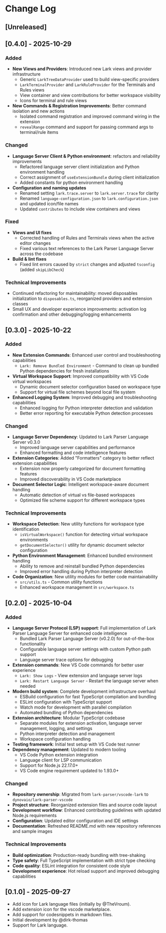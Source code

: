 # Change Log

## [Unreleased]

## [0.4.0] - 2025-10-29

### Added

-   **New Views and Providers**: Introduced new Lark views and provider infrastructure
    -   Generic `LarkTreeDataProvider` used to build view-specific providers
    -   `LarkTerminalProvider` and `LarkRuleProvider` for the Terminals and Rules views
    -   View container and view contributions for better workspace visibility
    -   Icons for terminal and rule views
-   **New Commands & Registration Improvements**: Better command isolation and new actions
    -   Isolated command registration and improved command wiring in the extension
    -   `revealRange` command and support for passing command args to terminal/rule items

### Changed

-   **Language Server Client & Python environment**: refactors and reliability improvements
    -   Refactored language server client initialization and Python environment handling
    -   Correct assignment of `useExtensionBundle` during client initialization
    -   Added constants for python environment handling
-   **Configuration and naming updates**
    -   Renamed setting `lark.trace.server` to `lark.server.trace` for clarity
    -   Renamed `language-configuration.json` to `lark.configuration.json` and updated icon/file names
    -   Updated `contributes` to include view containers and views

### Fixed

-   **Views and UI fixes**
    -   Corrected handling of Rules and Terminals views when the active editor changes
    -   Fixed various text references to the Lark Parser Language Server across the codebase
-   **Build & lint fixes**
    -   Fixed lint errors caused by `strict` changes and adjusted `tsconfig` (added `skipLibCheck`)

### Technical Improvements

-   Continued refactoring for maintainability: moved disposables initialization to `disposables.ts`, reorganized providers and extension classes
-   Small UX and developer experience improvements: activation log confirmation and other debugging/logging enhancements

## [0.3.0] - 2025-10-22

### Added

-   **New Extension Commands**: Enhanced user control and troubleshooting capabilities
    -   `Lark: Remove Bundled Environment` - Command to clean up bundled Python dependencies for fresh installations
-   **Virtual Workspace Support**: Improved compatibility with VS Code virtual workspaces
    -   Dynamic document selector configuration based on workspace type
    -   Support for virtual file schemes beyond local file system
-   **Enhanced Logging System**: Improved debugging and troubleshooting capabilities
    -   Enhanced logging for Python interpreter detection and validation
    -   Better error reporting for executable Python detection processes

### Changed

-   **Language Server Dependency**: Updated to Lark Parser Language Server v0.3.0
    -   Improved language server capabilities and performance
    -   Enhanced formatting and code intelligence features
-   **Extension Categories**: Added "Formatters" category to better reflect extension capabilities
    -   Extension now properly categorized for document formatting features
    -   Improved discoverability in VS Code marketplace
-   **Document Selector Logic**: Intelligent workspace-aware document handling
    -   Automatic detection of virtual vs file-based workspaces
    -   Optimized file scheme support for different workspace types

### Technical Improvements

-   **Workspace Detection**: New utility functions for workspace type identification
    -   `isVirtualWorkspace()` function for detecting virtual workspace environments
    -   `getDocumentSelector()` utility for dynamic document selector configuration
-   **Python Environment Management**: Enhanced bundled environment handling
    -   Ability to remove and reinstall bundled Python dependencies
    -   Improved error handling during Python interpreter detection
-   **Code Organization**: New utility modules for better code maintainability
    -   `src/utils.ts` - Common utility functions
    -   Enhanced workspace management in `src/workspace.ts`

## [0.2.0] - 2025-10-04

### Added

-   **Language Server Protocol (LSP) support**: Full implementation of Lark Parser Language Server for enhanced code intelligence
    -   Bundled Lark Parser Language Server (v0.2.0) for out-of-the-box functionality
    -   Configurable language server settings with custom Python path support
    -   Language server trace options for debugging
-   **Extension commands**: New VS Code commands for better user experience
    -   `Lark: Show Logs` - View extension and language server logs
    -   `Lark: Restart Language Server` - Restart the language server when needed
-   **Modern build system**: Complete development infrastructure overhaul
    -   ESBuild configuration for fast TypeScript compilation and bundling
    -   ESLint configuration with TypeScript support
    -   Watch mode for development with parallel compilation
    -   Automated bundling of Python dependencies
-   **Extension architecture**: Modular TypeScript codebase
    -   Separate modules for extension activation, language server management, logging, and settings
    -   Python interpreter detection and management
    -   Workspace configuration handling
-   **Testing framework**: Initial test setup with VS Code test runner
-   **Dependency management**: Updated to modern tooling
    -   VS Code Python extension integration
    -   Language client for LSP communication
    -   Support for Node.js 22.17.0+
    -   VS Code engine requirement updated to 1.93.0+

### Changed

-   **Repository ownership**: Migrated from `lark-parser/vscode-lark` to `dynovaio/lark-parser-vscode`
-   **Project structure**: Reorganized extension files and source code layout
-   **Development workflow**: Enhanced contributing guidelines with updated Node.js requirements
-   **Configuration**: Updated editor configuration and IDE settings
-   **Documentation**: Refreshed README.md with new repository references and sample images

### Technical Improvements

-   **Build optimization**: Production-ready bundling with tree-shaking
-   **Type safety**: Full TypeScript implementation with strict type checking
-   **Code quality**: ESLint integration for consistent code style
-   **Development experience**: Hot reload support and improved debugging capabilities

## [0.1.0] - 2025-09-27

-   Add icon for Lark language files (initially by @TheVroum).
-   Add extension icon for the vscode marketplace.
-   Add support for codesnippets in markdown files.
-   Initial development by @dirk-thomas
-   Support for Lark language.
